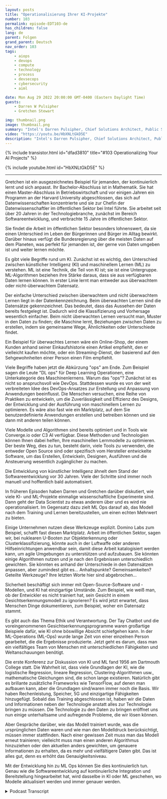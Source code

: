 ```yaml
---
layout: posts
title: "Operationalisierung Ihrer KI-Projekte"
number: 103
permalink: episode-EDT103-de
has_children: false
lang: de
parent: Folgen
grand_parent: Deutsch
nav_order: 103
tags:
    - aiops
    - devops
    - compute
    - technology
    - process
    - devsecops
    - cybersecurity
    - aiml

date: Mon Aug 29 2022 20:00:00 GMT-0400 (Eastern Daylight Time)
guests:
    - Darren W Pulsipher
    - Gretchen Stewart

img: thumbnail.png
image: thumbnail.png
summary: "Intel's Darren Pulsipher, Chief Solutions Architect, Public Sector, und Gretchen Stewart, Chief Data Scientist, Public Sector, sprechen über die Operationalisierung von KI-Projekten."
video: "https://youtu.be/HbXNLtGkD5E"
description: "Intel's Darren Pulsipher, Chief Solutions Architect, Public Sector, und Gretchen Stewart, Chief Data Scientist, Public Sector, sprechen über die Operationalisierung von KI-Projekten."
---
```


<div>
{% include transistor.html id="dfad3810" title="#103 Operationalizing Your AI Projects" %}

{% include youtube.html id="HbXNLtGkD5E" %}
</div>

---

Gretchen ist ein ausgezeichnetes Beispiel für jemanden, der kontinuierlich lernt und sich anpasst. Ihr Bachelor-Abschluss ist in Mathematik. Sie hat einen Master-Abschluss in Betriebswirtschaft und vor einigen Jahren ein Programm an der Harvard University abgeschlossen, das sich auf Datenwissenschaften konzentrierte und sie zur Chefin der Datenwissenschaftler im öffentlichen Sektor bei Intel führte. Sie arbeitet seit über 20 Jahren in der Technologiebranche, zunächst im Bereich Softwareentwicklung, und verbrachte 15 Jahre im öffentlichen Sektor.

Sie findet die Arbeit im öffentlichen Sektor besonders lohnenswert, da sie einen Unterschied im Leben der Bürgerinnen und Bürger im Alltag bewirkt. Darüber hinaus verfügt die Bundesregierung über die meisten Daten auf dem Planeten, was perfekt für jemanden ist, der gerne von Daten umgeben ist und weiter lernen möchte.

Es gibt viele Begriffe rund um KI. Zunächst ist es wichtig, den Unterschied zwischen künstlicher Intelligenz (KI) und maschinellem Lernen (ML) zu verstehen. ML ist eine Technik, die Teil von KI ist; sie ist eine Untergruppe. ML-Algorithmen beziehen ihre Stärke daraus, dass sie aus verfügbaren Daten lernen können. In erster Linie lernt man entweder aus überwachtem oder nicht-überwachtem Datensatz.

Der einfache Unterschied zwischen überwachtem und nicht überwachtem Lernen liegt in der Datenkennzeichnung. Beim überwachten Lernen sind die Datensätze gekennzeichnet. Das bedeutet, dass das Aussehen der Daten bereits festgelegt ist. Dadurch wird die Klassifizierung und Vorhersage wesentlich einfacher. Beim nicht überwachten Lernen versucht man, Muster in den Daten zu finden; die Maschine lernt, Beziehungen zwischen Daten zu erstellen, indem sie gemeinsame Wege, Ähnlichkeiten oder Unterschiede findet.

Ein Beispiel für überwachtes Lernen wäre ein Online-Shop, der einem Kunden anhand seiner Einkaufshistorie einen Artikel empfiehlt, den er vielleicht kaufen möchte, oder ein Streaming-Dienst, der basierend auf den Sehgewohnheiten einer Person einen Film empfiehlt.

Viele Begriffe haben jetzt die Abkürzung "ops" am Ende. Zum Beispiel sagen die Leute "DL ops" für Deep Learning Operationen, eine Unterkategorie des Maschinenlernens. Warum das "ops"? Zunächst ist es nicht so anspruchsvoll wie DevOps. Stattdessen wurde es von der weit verbreiteten Idee des DevOps-Ansatzes zur Erstellung und Anpassung von Anwendungen beeinflusst. Die Menschen versuchen, eine Reihe von Praktiken zu entwickeln, um die Zuverlässigkeit und Effizienz des Designs, der Entwicklung und der Ausführung von maschinellem Lernen zu optimieren. Es wäre also fast wie ein Marktplatz, auf dem Sie benutzerdefinierte Anwendungen erstellen und betreiben können und sie dann mit anderen teilen können.

Viele Modelle und Algorithmen sind bereits optimiert und in Tools wie Converge.io oder C3 AI verfügbar. Diese Methoden und Technologien können Ihnen dabei helfen, Ihre maschinellen Lernmodelle zu optimieren. Der beste Weg, dies zu tun, besteht darin, viele Tools zu verwenden, die entweder Open Source sind oder spezifisch vom Hersteller entwickelte Software, um das Erstellen, Entwickeln, Designen, Ausführen und die Ansteuerung wesentlich zugänglicher zu machen.

Die Entwicklung von künstlicher Intelligenz ähnelt dem Stand der Softwareentwicklung vor 30 Jahren. Viele der Schritte sind immer noch manuell und hoffentlich bald automatisiert.

In früheren Episoden haben Darren und Gretchen darüber diskutiert, wie viele KI- und ML-Projekte einmalige wissenschaftliche Experimente sind. Dann geht der Data Scientist zu etwas anderem über und es wird nie operationalisiert. Im Gegensatz dazu zielt ML Ops darauf ab, das Modell nach dem Training und Lernen bereitzustellen, um einen echten Mehrwert zu bieten.

Einige Unternehmen nutzen diese Werkzeuge explizit. Domino Labs zum Beispiel, schafft fast diesen Marktplatz. Arbeit im öffentlichen Sektor, sagen wir, bei nuklearen U-Booten zur Objekterkennung oder Clusterklassifizierung, könnte auch in der Luftwaffe oder anderen Hilfseinrichtungen anwendbar sein, damit diese Arbeit katalogisiert werden kann, um agile Umgebungen zu unterstützen und aufzubauen. Sie könnten einige Algorithmen nutzen und je nach den Ergebnissen unterschiedlich gewichten. Sie könnten es anhand der Unterschiede in den Datensätzen anpassen, aber zumindest gibt es... Anhaltspunkte? Gemeinsamkeiten? Geteilte Werkzeuge? Ihre letzten Worte hier sind abgebrochen...

Sicherheit beschäftigt sich immer mit Open-Source-Software und -Modellen, und KI hat einzigartige Umstände. Zum Beispiel, wie weiß man, ob der Entwickler es nicht trainiert hat, sein Gesicht in einem Gesichtserkennungsmodell zu ignorieren? Es wird jetzt erwartet, dass Menschen Dinge dokumentieren, zum Beispiel, woher ein Datensatz stammt.

Es gibt auch das Thema Ethik und Verantwortung. Der Tay Chatbot und die voreingenommenen Gesichtserkennungsprogramme waren großartige Beispiele dafür, wie KI ohne böswillige Absicht schiefgehen kann. In der ML-Operations (ML-Ops) wurde lange Zeit von einer einzelnen Person gearbeitet, die die Ergebnisse produzierte. Jetzt geht es darum, dass man ein vielfältiges Team von Menschen mit unterschiedlichen Fähigkeiten und Weltanschauungen benötigt.

Die erste Konferenz zur Diskussion von KI und ML fand 1956 am Dartmouth College statt. Die Wahrheit ist, dass viele Grundlagen der KI, wie die logistische Regression, lineare Regression, Clustering-Algorithmen usw., mathematische Gleichungen sind, die schon lange existieren. Natürlich gibt es brillante zusätzliche Frameworks wie TensorFlow, auf denen man aufbauen kann, aber die Grundlagen sind/waren immer noch die Basis. Wir haben Rechenleistung, Speicher, 5G und einzigartige Fähigkeiten hinzugefügt. Sobald das Training abgeschlossen ist, haben wir die Daten und Informationen neben der Technologie anstatt alles zur Technologie bringen zu müssen. Die Technologie zu den Daten zu bringen eröffnet uns nun einige unterhaltsame und aufregende Probleme, die wir lösen können.

Aber Gespräche darüber, wie das Modell trainiert wurde, was die ursprünglichen Daten waren und wie man den Modelldruck berücksichtigt, müssen immer stattfinden. Nach einer gewissen Zeit muss man das Modell erneut trainieren; vielleicht muss man einen anderen Algorithmus hinzuziehen oder den aktuellen anders gewichten, um genauere Informationen zu erhalten, da es mehr und vielfältigere Daten gibt. Das ist alles gut, denn es erhöht das Genauigkeitsniveau.

Mit der Entwicklung hin zu ML Ops können Sie dies kontinuierlich tun. Genau wie die Softwareentwicklung auf kontinuierliche Integration und Bereitstellung hingearbeitet hat, wird dasselbe in KI oder ML geschehen, wo Modelle aktualisiert werden und immer genauer werden.



<details>
<summary> Podcast Transcript </summary>

<p></p>

</details>
